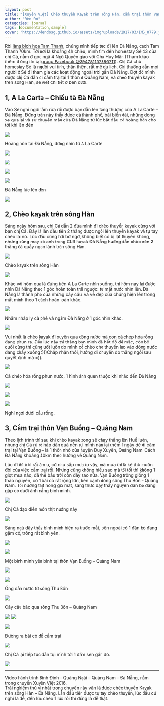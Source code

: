 ```yaml
---
layout: post
title: "[Xuyên Việt] Chèo thuyền Kayak trên sông Hàn, cắm trại thôn Vạn Buồng"
author: "Đèn Đỏ"
categories: journal
tags: [documentation,sample]
cover: 'https://dendosg.github.io/assets/img/uploads/2017/03/IMG_0779.jpg'
---
```

Rời [làng bích họa Tam Thanh](http://ngaoduky.com/lang-bich-hoa-tam-thanh-quang-nam/), chúng mình tiếp tục đi lên Đà Nẵng, cách Tam Thanh 70km. Tới nơi là khoảng 4h chiều, mình tìm đến homestay Sẻ 43 của chị Cá, nằm ở góc ngã 4 Ngô Quyền giao với Chu Huy Mân (Tham khảo thêm thông tin tại [group Facebook @394781157386711](https://www.facebook.com/media/set/?set=oa.460575687473924&type=1)). Chị Cá chủ homestay Sẻ là người vui tính, thân thiện, rất mê du lịch. Chị thường dẫn mọi người ở Sẻ đi tham gia các hoạt động ngoài trời gần Đà Nẵng. Đợt đó mình được chị Cá dẫn đi cắm trại tại 1 thôn ở Quảng Nam, và chèo thuyền kayak trên sông Hàn, sẽ viết chi tiết ở bên dưới.

1, A La Carte – Chiều tà Đà Nẵng
--------------------------------

Vào Sẻ nghỉ ngơi tắm rửa rồi được bạn dẫn lên tầng thượng của A La Carte – Đà Nẵng. Đứng trên này thấy được cả thành phố, bãi biển dài, những dòng xe qua lại và sự chuyển màu của Đà Nẵng từ lúc bắt đầu có hoàng hôn cho tới khi lên đèn

![](https://dendosg.github.io/assets/img/uploads/2017/03/IMG_6876.jpg)

Hoàng hôn tại Đà Nẵng, đứng nhìn từ A La Carte

![](https://dendosg.github.io/assets/img/uploads/2017/03/GOPR2646.jpg)

![](https://dendosg.github.io/assets/img/uploads/2017/03/IMG_6879.jpg)

![](https://dendosg.github.io/assets/img/uploads/2017/03/IMG_0765.jpg)

![](https://dendosg.github.io/assets/img/uploads/2017/03/GOPR2873.jpg)

Đà Nẵng lúc lên đèn

![](https://dendosg.github.io/assets/img/uploads/2017/03/IMG_6946.jpg)

2, Chèo kayak trên sông Hàn
---------------------------

Sáng ngày hôm sau, chị Cá dẫn 2 đứa mình đi chèo thuyền kayak cùng với bạn chị Cá. Đây là lần đầu tiên 2 thằng được ngồi lên thuyền kayak và tự tay chèo lái nó. Lúc đầu cũng hơi bỡ ngỡ, không biết có bị lật thuyền không, nhưng cũng may có anh trong CLB kayak Đà Nẵng hướng dẫn chèo nên 2 thằng đã quẩy ngon lành trên sông Hàn.

![](https://dendosg.github.io/assets/img/uploads/2017/03/GOPR3042.jpg)

Chèo kayak trên sông Hàn

![](https://dendosg.github.io/assets/img/uploads/2017/03/G0233426.jpg)

Khác với hôm qua là đứng trên A La Carte nhìn xuống, thì hôm nay lại được nhìn Đà Nẵng theo 1 góc hoàn toàn trái ngược: từ mặt nước nhìn lên. Đà Nẵng là thành phố của những cây cầu, và vẻ đẹp của chúng hiện lên trong mắt mình theo 1 cách hoàn toàn khác.

![](https://dendosg.github.io/assets/img/uploads/2017/03/G0043040.jpg)

Nhắm nháp ly cà phê và ngắm Đà Nẵng ở 1 góc nhìn khác.

![](https://dendosg.github.io/assets/img/uploads/2017/03/G0143243.jpg)

Vui nhất là chèo kayak đi xuyên qua dòng nước mà con cá chép hóa rồng đang phun ra. Đến lúc này thì thằng bạn mình đã hết đồ để mặc, còn bộ cuối cùng thì cũng ướt luôn do mình cố chèo cho thuyền lao vào dòng nước đang chảy xuống :)))Chấp nhận thôi, hướng di chuyển do thằng ngồi sau quyết định mà =)).

![](https://dendosg.github.io/assets/img/uploads/2017/03/G0133227.jpg)

Cá chép hóa rồng phun nước, 1 hình ảnh quen thuộc khi nhắc đến Đà Nẵng

![](https://dendosg.github.io/assets/img/uploads/2017/03/G0123185.jpg)

![](https://dendosg.github.io/assets/img/uploads/2017/03/G0183365.jpg)

![](https://dendosg.github.io/assets/img/uploads/2017/03/G0213399.jpg)

Nghỉ ngơi dưới cầu rồng.

3, Cắm trại thôn Vạn Buồng – Quảng Nam
--------------------------------------

Theo lịch trình thì sau khi chèo kayak xong sẽ chạy thẳng lên Huế luôn, nhưng chị Cá rủ rê hấp dẫn quá nên tụi mình nán lại thêm 1 ngày để đi cắm trại tại Vạn Buồng – là 1 thôn nhỏ của huyện Duy Xuyên, Quảng Nam. Cách Đà Nẵng khoảng 40km theo hướng về Quảng Nam.

Lúc đi thì trời rất âm u, cứ như sắp mưa to vậy, mà mưa thì là kẻ thù muôn đời của việc cắm trại rồi. Nhưng cũng không hiểu sao mà tới tối thì không 1 giọt mưa nào, đã thế bầu trời còn đầy sao nữa. Vạn Buồng trông giống 1 thảo nguyên, có 1 bãi cỏ rất rộng lớn, bên cạnh dòng sông Thu Bồn – Quảng Nam. Tối nướng thịt hóng gió mát, sáng thức dậy thấy nguyên đàn bò đang gặp cỏ dưới ánh nắng bình minh.

![](https://dendosg.github.io/assets/img/uploads/2017/03/IMG_0760.jpg)

Chị Cá đạo diễn món thịt nướng này

![](https://dendosg.github.io/assets/img/uploads/2017/03/IMG_0773.jpg)

Sáng ngủ dậy thấy bình minh hiện ra trước mắt, bên ngoài có 1 đàn bò đang gặm cỏ, trông rất bình yên.

![](https://dendosg.github.io/assets/img/uploads/2017/03/GOPR5937.jpg)

![](https://dendosg.github.io/assets/img/uploads/2017/03/IMG_0777.jpg)

Một bình minh yên bình tại thôn Vạn Buồng – Quảng Nam

![](https://dendosg.github.io/assets/img/uploads/2017/03/IMG_0778.jpg)

![](https://dendosg.github.io/assets/img/uploads/2017/03/IMG_0779.jpg)

Ống dẫn nước từ sông Thu Bồn

![](https://dendosg.github.io/assets/img/uploads/2017/03/IMG_0781.jpg)

Cây cầu bắc qua sông Thu Bồn – Quảng Nam

![](https://dendosg.github.io/assets/img/uploads/2017/03/IMG_0783.jpg) ![](https://dendosg.github.io/assets/img/uploads/2017/03/IMG_0786.jpg)

![](https://dendosg.github.io/assets/img/uploads/2017/03/IMG_0788.jpg)

Đường ra bãi cỏ để cắm trại

![](https://dendosg.github.io/assets/img/uploads/2017/03/IMG_0795.jpg)

Chị Cá lại tiếp tục dẫn tụi mình tới 1 đầm sen gần đó.

![](https://dendosg.github.io/assets/img/uploads/2017/03/IMG_0801-1.jpg)

* * *

Video hành trình Bình Định – Quảng Ngãi – Quảng Nam – Đà Nẵng, nằm trong chuyến Xuyên Việt 2016.  
Trải nghiệm thú vị nhất trong chuyến này vẫn là được chèo thuyền Kayak trên sông Hàn – Đà Nẵng. Lần đầu tiên được tự tay chèo thuyền, lúc đầu cứ nghĩ là dễ, đến lúc chèo 1 lúc rồi thì đúng là dễ thật.
